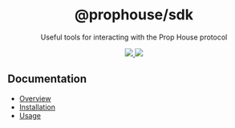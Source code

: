 <h1 align="center">
  @prophouse/sdk
</h1>
<p align="center">
  Useful tools for interacting with the Prop House protocol
</p>
<p align="center">
  <a href="https://www.npmjs.com/package/@prophouse/sdk">
    <img src="https://img.shields.io/npm/v/@prophouse/sdk.svg?style=flat" />
  </a>
  <a href="https://prop.house/">
    <img src="https://img.shields.io/badge/website-prop.house-blue?style=flat-square">
  </a>
</p>

## Documentation

- [Overview](https://prop-house.gitbook.io/prop-house/prop-house/typescript-sdk#overview)
- [Installation](https://prop-house.gitbook.io/prop-house/prop-house/typescript-sdk#installation)
- [Usage](https://prop-house.gitbook.io/prop-house/prop-house/typescript-sdk#usage)
